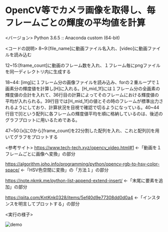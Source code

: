 # OpenCV等でカメラ画像を取得し、毎フレームごとの輝度の平均値を計算
<バージョン>
Python 3.6.5 :: Anaconda custom (64-bit)

<コードの説明>
8~9:[file_name]に動画ファイル名入れ、[video]に動画ファイルを読み込む

12~15:[frame_count]に動画のフレーム数を入れ、１フレーム毎にpngファイルを同一ディレクトリ内に生成する

18~44: [img]に１フレーム分の画像ファイルを読み込み、forの２重ループで１画素分の輝度値を計算し[H]に入れる。[H_mid_1f]には１フレーム分の全画素の輝度値の合計を入れて、36行目の計算によってそのフレームにおける輝度値の平均が入れられる。39行目では[H_mid_1f]の値とその時のフレームが標準出力されるようにしており、計算状況を目視で確認で切るようになっている。40~44行目で[l]という配列に各フレームの輝度値平均を順に格納しているのは、後述のグラフプロットに用いるためである。

47~50:[x]に0から[frame_count]を22分割した配列を入れ、これと配列[l]を用いてグラフをプロットする

<参考サイト>
https://www.tech-tech.xyz/opencv_video.html#1
<-「動画を１フレームごとに画像へ変換」の部分

https://algorithm.joho.info/programming/python/opencv-rgb-to-hsv-color-space/
<-「HSV色空間に変換」の「方法１」の部分

https://note.nkmk.me/python-list-append-extend-insert/
<-「末尾に要素を追加」の部分

https://qiita.com/KntKnk0328/items/5ef40d9e77308dd0d0a4
<-「インスタンスを明言してプロットする」の部分

<実行の様子>

![demo](https://raw.github.com/wiki/b164NK/H_MID-RE-/images/Result_H_mid.gif)

